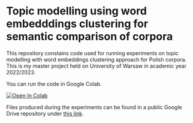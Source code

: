 # Topic modelling using word embedddings clustering for semantic comparison of corpora

This repository constains code used for running experiments on topic modelling with word embeddings clustering approach for Polish corpora.
This is my master project held on University of Warsaw in academic year 2022/2023.

You can run the code in Google Colab.

<a href="https://colab.research.google.com/github/julia-lukasiewicz-pater/topic-modelling-polish/blob/main/topic_modelling_polish.ipynb" target="_blank" style="border:none; background:none; padding:0;"><img src="https://colab.research.google.com/assets/colab-badge.svg" alt="Open In Colab"/></a>

Files produced during the experiments can be found in a public Google Drive repository under [this link](https://drive.google.com/drive/folders/11x0ppNZMeU67I6k4ocNNX5TM5ywkv_yD?usp=drive_link).
